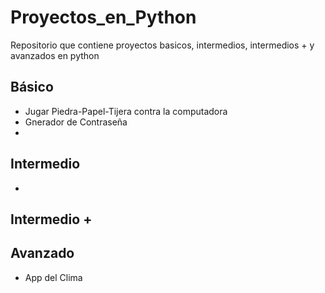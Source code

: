 # Proyectos_en_Python
 Repositorio que contiene proyectos basicos, intermedios, intermedios + y avanzados en python
## Básico
* Jugar Piedra-Papel-Tijera contra la computadora
* Gnerador de Contraseña
* 

## Intermedio
* 

## Intermedio +

## Avanzado
* App del Clima